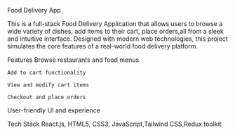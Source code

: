 Food Delivery App

This is a full-stack Food Delivery Application that allows users to browse a wide variety of dishes, add items to their cart, place orders,all from a sleek and intuitive interface. Designed with modern web technologies, this project simulates the core features of a real-world food delivery platform.

 Features
     Browse restaurants and food menus
   
    Add to cart functionality

    View and modify cart items

    Checkout and place orders

 User-friendly UI and experience

Tech Stack
React.js, HTML5, CSS3, JavaScript,Tailwind CSS,Redux toolkit

